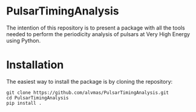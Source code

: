 # PulsarTimingAnalysis

The intention of this repository is to present a package with all the tools needed to perform the periodicity analysis of pulsars at Very High Energy using Python. 


# Installation
The easiest way to install the package is by cloning the repository:

```
git clone https://github.com/alvmas/PulsarTimingAnalysis.git
cd PulsarTimingAnalysis
pip install .

